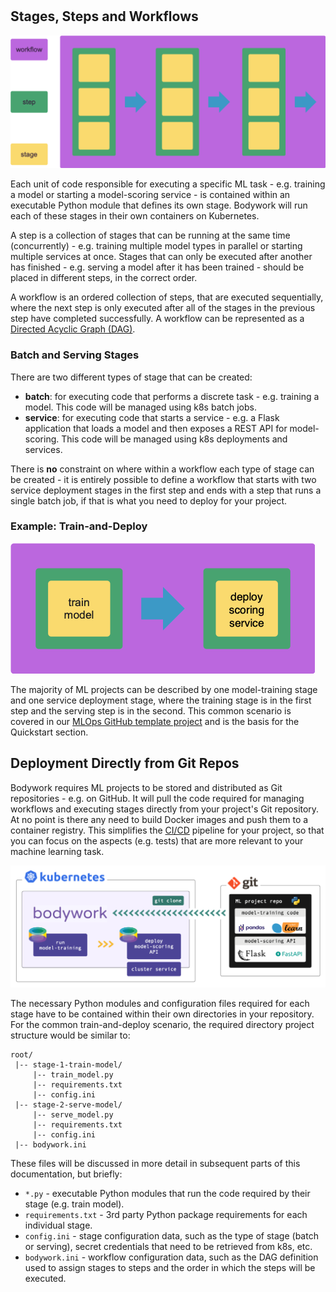#

## Stages, Steps and Workflows

![workflows](images/concepts_workflow.png)

Each unit of code responsible for executing a specific ML task - e.g. training a model or starting a model-scoring service - is contained within an executable Python module that defines its own stage. Bodywork will run each of these stages in their own containers on Kubernetes.

A step is a collection of stages that can be running at the same time (concurrently) - e.g. training multiple model types in parallel or starting multiple services at once. Stages that can only be executed after another has finished - e.g. serving a model after it has been trained - should be placed in different steps, in the correct order.

A workflow is an ordered collection of steps, that are executed sequentially, where the next step is only executed after all of the stages in the previous step have completed successfully. A workflow can be represented as a [Directed Acyclic Graph (DAG)](https://en.wikipedia.org/wiki/Directed_acyclic_graph).

### Batch and Serving Stages

There are two different types of stage that can be created:

- **batch**: for executing code that performs a discrete task - e.g. training a model. This code will be managed using k8s batch jobs.
- **service**: for executing code that starts a service - e.g. a Flask application that loads a model and then exposes a REST API for model-scoring. This code will be managed using k8s deployments and services.

There is **no** constraint on where within a workflow each type of stage can be created - it is entirely possible to define a workflow that starts with two service deployment stages in the first step and ends with a step that runs a single batch job, if that is what you need to deploy for your project.

### Example: Train-and-Deploy

![train_and_deploy](images/concepts_train_and_deploy.png)

The majority of ML projects can be described by one model-training stage and one service deployment stage, where the training stage is in the first step and the serving step is in the second. This common scenario is covered in our [MLOps GitHub template project](https://github.com/bodywork-ml/bodywork-ml-ops-project) and is the basis for the Quickstart section.

## Deployment Directly from Git Repos

Bodywork requires ML projects to be stored and distributed as Git repositories - e.g. on GitHub. It will pull the code required for managing workflows and executing stages directly from your project's Git repository. At no point is there any need to build Docker images and push them to a container registry. This simplifies the [CI/CD](https://en.wikipedia.org/wiki/CI/CD) pipeline for your project, so that you can focus on the aspects (e.g. tests) that are more relevant to your machine learning task.

![bodywork_diagram](images/bodywork_diagram.png)

The necessary Python modules and configuration files required for each stage have to be contained within their own directories in your repository. For the common train-and-deploy scenario, the required directory project structure would be similar to:

```text
root/
 |-- stage-1-train-model/
     |-- train_model.py
     |-- requirements.txt
     |-- config.ini
 |-- stage-2-serve-model/
     |-- serve_model.py
     |-- requirements.txt
     |-- config.ini
 |-- bodywork.ini
```

These files will be discussed in more detail in subsequent parts of this documentation, but briefly:

- `*.py` - executable Python modules that run the code required by their stage (e.g. train model).
- `requirements.txt` - 3rd party Python package requirements for each individual stage.
- `config.ini` - stage configuration data, such as the type of stage (batch or serving), secret credentials that need to be retrieved from k8s, etc.
- `bodywork.ini` - workflow configuration data, such as the DAG definition used to assign stages to steps and the order in which the steps will be executed.
